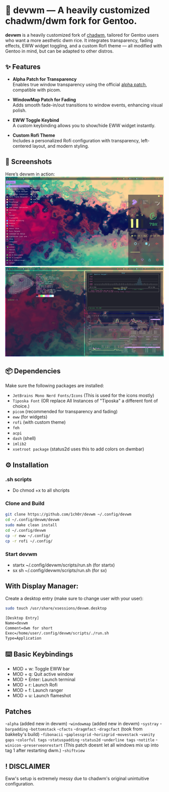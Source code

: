 
# 🧠 devwm — A heavily customized chadwm/dwm fork for Gentoo.


**devwm** is a heavily customized fork of [chadwm](https://github.com/siduck/chadwm), tailored for Gentoo users who want a more aesthetic dwm rice. It integrates transparency, fading effects, EWW widget toggling, and a custom Rofi theme — all modified with Gentoo in mind, but can be adapted to other distros.

## ✨ Features

- **Alpha Patch for Transparency**  
  Enables true window transparency using the official [alpha patch](https://dwm.suckless.org/patches/alpha/), compatible with picom.

- **WindowMap Patch for Fading**  
  Adds smooth fade-in/out transitions to window events, enhancing visual polish.

- **EWW Toggle Keybind**  
  A custom keybinding allows you to show/hide EWW widget instantly.

- **Custom Rofi Theme**  
  Includes a personalized Rofi configuration with transparency, left-centered layout, and modern styling.

## 📸 Screenshots

Here’s devwm in action:
![Rofi theme/EWW](assets/ewwrofi.png)
![r/unixporn style fetch](assets/fetch.png)

## 📦 Dependencies

Make sure the following packages are installed:
- `JetBrains Mono Nerd Fonts/Icons` (This is used for the icons mostly)
- `Tiposka Font` (OR replace All Instances of "Tiposka" a different font of choice.)
- `picom` (recommended for transparency and fading)
- `eww` (for widgets)
- `rofi` (with custom theme)
- `feh`
- `acpi`
- `dash` (shell)
- `imlib2`
- `xsetroot package` (status2d uses this to add colors on dwmbar)


## ⚙️ Installation

### .sh scripts
- Do chmod +x to all shcripts

### Clone and Build

```bash
git clone https://github.com/1ch0r/devwm ~/.config/devwm
cd ~/.config/devwm/devwm
sudo make clean install
cd ~/.config/devwm
cp -r eww ~/.config/
cp -r rofi ~/.config/
```
### Start devwm
- startx ~/.config/devwm/scripts/run.sh (for startx)
- sx sh ~/.config/devwm/scripts/run.sh (for sx)

## With Display Manager:

Create a desktop entry (make sure to change user with your user):

```bash
sudo touch /usr/share/xsessions/devwm.desktop
```
```
[Desktop Entry]
Name=devwm
Comment=dwm for short
Exec=/home/user/.config/devwm/scripts/./run.sh 
Type=Application 
```

## ⌨️ Basic Keybindings
- MOD + w:	Toggle EWW bar
- MOD + q:  Quit active window
- MOD + Enter:	Launch terminal
- MOD + r:	Launch Rofi
- MOD + f:	Launch ranger
- MOD + u:  Launch flameshot


## Patches

  -`alpha` (added new in devwm)
  -`windowmap` (added new in devwm)
  -`systray`
  -`barpadding`
  -`bottomstack`
  -`cfacts`
  -`dragmfact`
  -`dragcfact` (took from bakkeby's build)
  -`fibonacii`
  -`gaplessgrid`
  -`horizgrid`
  -`movestack`
  -`vanity gaps`
  -`colorful tags`
  -`statuspadding`
  -`status2d`
  -`underline tags`
  -`notitle`
  -`winicon`
  -`preserveonrestart` (This patch doesnt let all windows mix up into tag 1 after restarting dwm.)
  -`shiftview`

## ! DISCLAIMER
Eww's setup is extremely messy due to chadwm's original unintuitive configuration.

